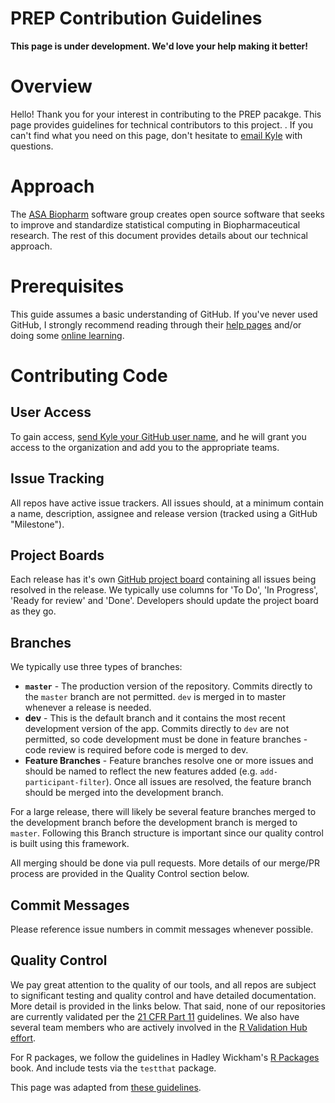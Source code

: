 # PREP Contribution Guidelines

**This page is under development. We'd love your help making it better!**

# Overview 

Hello! Thank you for your interest in contributing to the PREP pacakge. This page provides guidelines for technical contributors to this project. . If you can't find what you need on this page, don't hesitate to [email Kyle](mailto:KyleWathen@gmail.com?subject=PREP%20Technical%20Question) with questions. 

# Approach

The [ASA Biopharm](https://community.amstat.org/biop/home) software group creates open source software that seeks to improve and standardize statistical computing in Biopharmaceutical research. The rest of this document provides details about our technical approach. 

# Prerequisites

This guide assumes a basic understanding of GitHub. If you've never used GitHub, I strongly recommend reading through their [help pages](https://help.github.com/en/github) and/or doing some [online learning](https://www.coursera.org/learn/introduction-git-github).

# Contributing Code 

## User Access

To gain access, [send Kyle your GitHub user name](mailto:KyleWathen@gmail.com?subject=safetyGraphics%20Access%20Request), and he will grant you access to the organization and add you to the appropriate teams. 

## Issue Tracking

All repos have active issue trackers. All issues should, at a minimum contain a name, description, assignee and release version (tracked using a GitHub "Milestone").

## Project Boards

Each release has it's own [GitHub project board](https://help.github.com/en/github/managing-your-work-on-github/managing-project-boards) containing all issues being resolved in the release. We typically use columns for 'To Do', 'In Progress', 'Ready for review' and 'Done'. Developers should update the project board as they go. 

## Branches

 We typically use three types of branches: 

- **`master`** - The production version of the repository. Commits directly to the `master` branch are not permitted. `dev` is merged in to master whenever a release is needed. 
- **dev** - This is the default branch and it contains the most recent development version of the app. Commits directly to `dev` are not permitted, so code development must be done in feature branches - code review is required before code is merged to dev. 
- **Feature Branches** - Feature branches resolve one or more issues and should be named to reflect the new features added  (e.g. `add-participant-filter`). Once all issues are resolved, the feature branch should be merged into the development branch. 

For a large release, there will likely be several feature branches merged to the development branch before the development branch is merged to `master`. Following this Branch structure is important since our quality control is built using this framework. 

All merging should be done via pull requests. More details of our merge/PR process are provided in the Quality Control section below. 

## Commit Messages

Please reference issue numbers in commit messages whenever possible. 

## Quality Control

We pay great attention to the quality of our tools, and all repos are subject to significant testing and quality control and have detailed documentation. More detail is provided in the links below. That said, none of our repositories are currently validated per the [21 CFR Part 11](https://www.accessdata.fda.gov/scripts/cdrh/cfdocs/cfcfr/CFRSearch.cfm?CFRPart=11) guidelines.  We also have several team members who are actively involved in the [R Validation Hub effort](https://www.pharmar.org/).

For R packages, we follow the guidelines in Hadley Wickham's [R Packages](http://r-pkgs.had.co.nz/) book. And include tests via the `testthat` package. 

This page was adapted from [these guidelines](https://github.com/SafetyGraphics/SafetyGraphics.github.io/blob/master/CONTRIBUTING.md).
